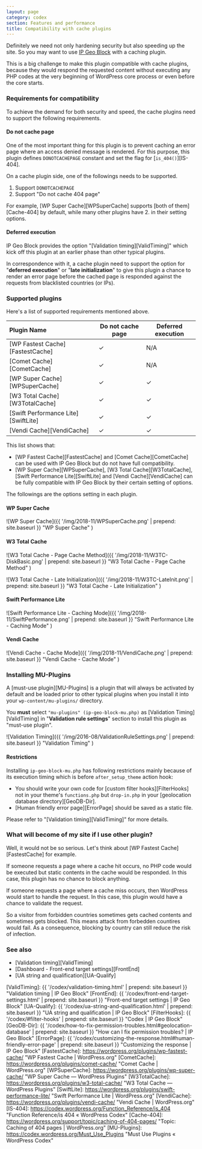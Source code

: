 ```yaml
---
layout: page
category: codex
section: Features and performance
title: Compatibility with cache plugins
---
```


Definitely we need not only hardening security but also speeding up the site.
So you may want to use [IP Geo Block][IP-Geo-Block] with a caching plugin.

This is a big challenge to make this plugin compatible with cache plugins, 
because they would respond the requested content without executing any PHP 
codes at the very beginning of WordPress core process or even before the core
starts.

### Requirements for compatibility  ###

To achieve the demand for both security and speed, the cache plugins need to 
support the following requirements.

#### Do not cache page ####

One of the most important thing for this plugin is to prevent caching an error
page where an access denied message is rendered. For this purpose, this plugin 
defines `DONOTCACHEPAGE` constant and set the flag for [`is_404()`][IS-404].

On a cache plugin side, one of the followings needs to be supported.

1. Support `DONOTCACHEPAGE`
2. Support "Do not cache 404 page"

For example, [WP Super Cache][WPSuperCache] supports [both of them][Cache-404]
by default, while many other plugins have 2. in their setting options.

#### Deferred execution ####

IP Geo Block provides the option "[Validation timing][ValidTiming]" which kick 
off this plugin at an earlier phase than other typical plugins.

In correspondence with it, a cache plugin need to support the option for 
"**deferred execution**" or "**late initialization**" to give this plugin a 
chance to render an error page before the cached page is responded against the
requests from blacklisted countries (or IPs).

### Supported plugins ###

Here's a list of supported requirements mentioned above.

| Plugin Name                         | Do not cache page | Deferred execution |
|:------------------------------------|-------------------|--------------------|
| [WP Fastest Cache][FastestCache]    |     &#x02713;     |         N/A        |
| [Comet Cache][CometCache]           |     &#x02713;     |         N/A        |
| [WP Super Cache][WPSuperCache]      |     &#x02713;     |      &#x02713;     |
| [W3 Total Cache][W3TotalCache]      |     &#x02713;     |      &#x02713;     |
| [Swift Performance Lite][SwiftLite] |     &#x02713;     |      &#x02713;     |
| [Vendi Cache][VendiCache]           |     &#x02713;     |      &#x02713;     |

This list shows that:

- [WP Fastest Cache][FastestCache] and [Comet Cache][CometCache] can be used 
  with IP Geo Block but do not have full compatibility.
- [WP Super Cache][WPSuperCache], [W3 Total Cache][W3TotalCache], [Swift 
  Performance Lite][SwiftLite] and [Vendi Cache][VendiCache] can be fully 
  compatible with IP Geo Block by their certain setting of options.

The followings are the options setting in each plugin.

#### WP Super Cache ####

![WP Super Cache]({{ '/img/2018-11/WPSuperCache.png' | prepend: site.baseurl }}
 "WP Super Cache"
)

#### W3 Total Cache ####

![W3 Total Cache - Page Cache Method]({{ '/img/2018-11/W3TC-DiskBasic.png' | prepend: site.baseurl }}
 "W3 Total Cache - Page Cache Method"
)

![W3 Total Cache - Late Initialization]({{ '/img/2018-11/W3TC-LateInit.png' | prepend: site.baseurl }}
 "W3 Total Cache - Late Initialization"
)

#### Swift Performance Lite ####

![Swift Performance Lite - Caching Mode]({{ '/img/2018-11/SwiftPerformance.png' | prepend: site.baseurl }}
 "Swift Performance Lite - Caching Mode"
)

#### Vendi Cache ####

![Vendi Cache - Cache Mode]({{ '/img/2018-11/VendiCache.png' | prepend: site.baseurl }}
 "Vendi Cache - Cache Mode"
)

### Installing MU-Plugins ###

A [must-use plugin][MU-Plugins] is a plugin that will always be activated by 
default and be loaded prior to other typical plugins when you install it into 
your `wp-content/mu-plugins/` directory.

You **must** select `"mu-plugins" (ip-geo-block-mu.php)` as [Validation Timing]
[ValidTiming] in "**Validation rule settings**" section to install this plugin
as "must-use plugin".

![Validation Timing]({{ '/img/2016-08/ValidationRuleSettings.png' | prepend: site.baseurl }}
 "Validation Timing"
)

#### Restrictions ####

Installing `ip-geo-block-mu.php` has following restrictions mainly because of 
its execution timing which is before `after_setup_theme` action hook:

- You should write your own code for [custom filter hooks][FilterHooks] not 
  in your theme's `functions.php` but `drop-in.php` in your [geolocation 
  database directory][GeoDB-Dir].
- [Human friendly error page][ErrorPage] should be saved as a static file.

Please refer to "[Validation timing][ValidTiming]" for more details.

### What will become of my site if I use other plugin? ###

Well, it would not be so serious. Let's think about [WP Fastest Cache]
[FastestCache] for example.

If someone requests a page where a cache hit occurs, no PHP code would be 
executed but static contents in the cache would be responded. In this case, 
this plugin has no chance to block anything.

If someone requests a page where a cache miss occurs, then WordPress would 
start to handle the request. In this case, this plugin would have a chance 
to validate the request.

So a visitor from forbidden countries sometimes gets cached contents and 
sometimes gets blocked. This means attack from forbedden countires would fail.
As a consequence, blocking by country can still reduce the risk of infection.

### See also ###

- [Validation timing][ValidTiming]
- [Dashboard - Front-end target settings][FrontEnd]
- [UA string and qualification][UA-Qualify]

[IP-Geo-Block]: https://wordpress.org/plugins/ip-geo-block/ "WordPress › IP Geo Block « WordPress Plugins"
[ValidTiming]:  {{ '/codex/validation-timing.html'           | prepend: site.baseurl }} "Validation timing | IP Geo Block"
[FrontEnd]:     {{ '/codex/front-end-target-settings.html'   | prepend: site.baseurl }} "Front-end target settings | IP Geo Block"
[UA-Qualify]:   {{ '/codex/ua-string-and-qualification.html' | prepend: site.baseurl }} "UA string and qualification | IP Geo Block"
[FilterHooks]:  {{ '/codex/#filter-hooks'                    | prepend: site.baseurl }} "Codex | IP Geo Block"
[GeoDB-Dir]:    {{ '/codex/how-to-fix-permission-troubles.html#geolocation-database' | prepend: site.baseurl }} "How can I fix permission troubles? | IP Geo Block"
[ErrorPage]:    {{ '/codex/customizing-the-response.html#human-friendly-error-page'  | prepend: site.baseurl }} "Customizing the response | IP Geo Block"
[FastestCache]: https://wordpress.org/plugins/wp-fastest-cache/ "WP Fastest Cache &#124; WordPress.org"
[CometCache]:   https://wordpress.org/plugins/comet-cache/ "Comet Cache &#124; WordPress.org"
[WPSuperCache]: https://wordpress.org/plugins/wp-super-cache/ "WP Super Cache &mdash; WordPress Plugins"
[W3TotalCache]: https://wordpress.org/plugins/w3-total-cache/ "W3 Total Cache &mdash; WordPress Plugins"
[SwiftLite]:    https://wordpress.org/plugins/swift-performance-lite/ "Swift Performance Lite &#124; WordPress.org"
[VendiCache]:   https://wordpress.org/plugins/vendi-cache/ "Vendi Cache &#124; WordPress.org"
[IS-404]:       https://codex.wordpress.org/Function_Reference/is_404 "Function Reference/is 404 &laquo; WordPress Codex"
[Cache-404]:    https://wordpress.org/support/topic/caching-of-404-pages/ "Topic: Caching of 404 pages &#124; WordPress.org"
[MU-Plugins]:   https://codex.wordpress.org/Must_Use_Plugins "Must Use Plugins &laquo; WordPress Codex"

